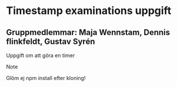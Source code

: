 <h1>Timestamp examinations uppgift</h1>

<h2>Gruppmedlemmar: Maja Wennstam, Dennis flinkfeldt, Gustav Syrén</h2>

<p>Uppgift om att göra en timer<p>
  
> [!NOTE]
> Glöm ej npm install efter kloning!
